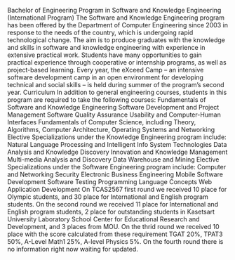 Bachelor of Engineering Program in Software and Knowledge Engineering (International Program)
The Software and Knowledge Engineering program has been offered by the Department of Computer Engineering since 2003 in response to the needs of the country, which is undergoing rapid technological change.
The aim is to produce graduates with the knowledge and skills in software and knowledge engineering with experience in extensive practical work.
Students have many opportunities to gain practical experience through cooperative or internship programs, as well as project-based learning.
Every year, the eXceed Camp – an intensive software development camp in an open environment for developing technical and social skills – is held during summer of the program’s second year.
Curriculum
In addition to general engineering courses, students in this program are required to take the following courses:
Fundamentals of Software and Knowledge Engineering
Software Development and Project Management
Software Quality Assurance
Usability and Computer-Human Interfaces
Fundamentals of Computer Science, including Theory, Algorithms, Computer Architecture, Operating Systems and Networking
Elective Specializations under the Knowledge Engineering program include:
Natural Language  Processing  and Intelligent Info System Technologies
Data Analysis and Knowledge Discovery
Innovation and Knowledge Management
Multi-media Analysis and Discovery
Data Warehouse and Mining
Elective Specializations under the Software Engineering program include:
Computer and Networking Security
Electronic Business Engineering
Mobile Software Development
Software Testing
Programming Language Concepts
Web Application Development
On TCAS2567 first round we received 10 place for Olympic students, and 30 place for International and English program students.
On the second round we received 11 place for International and English program students, 2 place for outstanding students in Kasetsart University Laboratory School Center for Educational Research and Development, and 3 places from MOU.
On the thrid round we received 10 place with the score calculated from these requirement TGAT 20%, TPAT3 50%, A-Level Math1 25%, A-level Physics 5%.
On the fourth round there is no information right now waiting for updated.